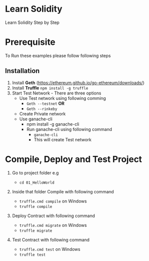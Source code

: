 # Learn Solidity

Learn Solidity Step by Step

# Prerequisite

To Run these examples please follow following steps

## Installation

1. Install **Geth** (https://ethereum.github.io/go-ethereum/downloads/)
2. Install **Truffle** `npm install -g truffle`
3. Start Test Network - There are three options
   - Use Test network using following comming
     - `Geth --testnet` **OR**
     - `Geth --rinkeby`
   - Create Private network
   - Use ganache-cli
     - npm install -g ganache-cli
     - Run ganache-cli using following command
       - `ganache-cli`
       - This will create Test network

# Compile, Deploy and Test Project

1. Go to project folder e.g

   - `cd 01_HelloWorld`

2. Inside that folder Compile with following command

   - `truffle.cmd compile` on Windows
   - `truffle compile`

3. Deploy Contract with following command

   - `truffle.cmd migrate` on Windows
   - `truffle migrate`

4. Test Contract with following command
   - `truffle.cmd test` on Windows
   - `truffle test`
